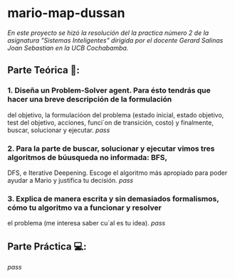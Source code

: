 # mario-map-dussan

_En este proyecto se hizó la resolución del la practica número 2 de la asignatura "Sistemas Inteligentes" dirigida por el docente Gerard Salinas Joan Sebastian en la UCB Cochabamba._

## Parte Teórica 📖:
### 1. Diseña un Problem-Solver agent. Para ésto tendrás que hacer una breve descripción de la formulación
del objetivo, la formulacióon del problema (estado inicial, estado objetivo, test del objetivo, acciones,
funci´on de transición, costo) y finalmente, buscar, solucionar y ejecutar.
_pass_
### 2. Para la parte de buscar, solucionar y ejecutar vimos tres algoritmos de búusqueda no informada: BFS,
DFS, e Iterative Deepening. Escoge el algoritmo más apropiado para poder ayudar a Mario y justifica
tu decisión.
_pass_
### 3. Explica de manera escrita y sin demasiados formalismos, cómo tu algoritmo va a funcionar y resolver
el problema (me interesa saber cu´al es tu idea).
_pass_
## Parte Práctica 💻:
_pass_
